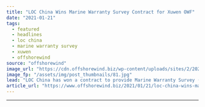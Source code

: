 ```yaml
---
title: "LOC China Wins Marine Warranty Survey Contract for Xuwen OWF"
date: "2021-01-21"
tags: 
  - featured
  - headlines
  - loc china
  - marine warranty survey
  - xuwen
  - offshorewind
source: "offshorewind"
image_url: "https://cdn.offshorewind.biz/wp-content/uploads/sites/2/2020/12/22085011/LOC-Group_illustration.jpg"
image_fp: "/assets/img/post_thumbnails/81.jpg"
lead: "LOC China has won a contract to provide Marine Warranty Survey (MWS) services for"
article_url: "https://www.offshorewind.biz/2021/01/21/loc-china-wins-marine-warranty-survey-contract-for-xuwen-owf/"
---
```


---
